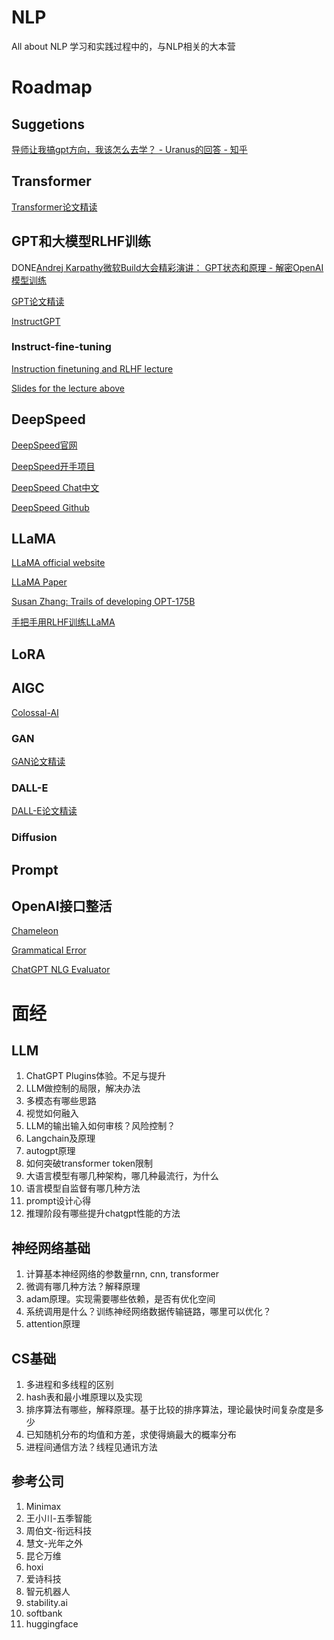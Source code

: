 # NLP

All about NLP
学习和实践过程中的，与NLP相关的大本营

# Roadmap

## Suggetions

[导师让我搞gpt方向，我该怎么去学？ - Uranus的回答 - 知乎](https://www.zhihu.com/question/604134581/answer/3063230236)

## Transformer

[Transformer论文精读](https://youtu.be/nzqlFIcCSWQ)

## GPT和大模型RLHF训练

DONE[Andrej Karpathy微软Build大会精彩演讲： GPT状态和原理 - 解密OpenAI模型训练](https://www.bilibili.com/video/BV1ts4y1T7UH/?share_source=copy_web&vd_source=1aea27c12a97d57f180ca22afea77cce)

[GPT论文精读](https://youtu.be/t70Bl3w7bxY)

[InstructGPT](https://youtu.be/zfIGAwD1jOQ)

### Instruct-fine-tuning

[Instruction finetuning and RLHF lecture](https://youtu.be/zjrM-MW-0y0)

[Slides for the lecture above](https://docs.google.com/presentation/d/13Tylt2SvKvBL2hgILy5CmBtPDv3rXlVrQp01OzAe5Xo/mobilepresent?slide=id.g238b2698243_0_1072)

## DeepSpeed

[DeepSpeed官网](https://www.deepspeed.ai/)

[DeepSpeed开手项目](https://www.deepspeed.ai/tutorials/azure/)

[DeepSpeed Chat中文](https://github.com/microsoft/DeepSpeed/blob/master/blogs/deepspeed-chat/chinese/README.md)

[DeepSpeed Github](https://github.com/microsoft/DeepSpeedExamples/tree/master/applications/DeepSpeed-Chat#-quick-start-)

## LLaMA

[LLaMA official website](https://ai.facebook.com/blog/large-language-model-llama-meta-ai/)

[LLaMA Paper](https://arxiv.org/abs/2302.13971)

[Susan Zhang: Trails of developing OPT-175B](https://www.youtube.com/live/p9IxoSkvZ-M?feature=share)

[手把手用RLHF训练LLaMA](https://huggingface.co/blog/zh/stackllama)

## LoRA

## AIGC

[Colossal-AI](https://www.hpc-ai.tech/blog/diffusion-pretraining-and-hardware-fine-tuning-can-be-almost-7x-cheaper)

### GAN

[GAN论文精读](https://youtu.be/g_0HtlrLiDo)

### DALL-E

[DALL-E论文精读](https://youtu.be/hO57mntSMl0)

### Diffusion

## Prompt

## OpenAI接口整活

[Chameleon](https://chameleon-llm.github.io/)

[Grammatical Error](https://arxiv.org/abs/2303.13648)

[ChatGPT NLG Evaluator](https://arxiv.org/abs/2303.04048)

# 面经

## LLM
1. ChatGPT Plugins体验。不足与提升
2. LLM做控制的局限，解决办法
3. 多模态有哪些思路
4. 视觉如何融入
5. LLM的输出输入如何审核？风险控制？
6. Langchain及原理
7. autogpt原理
8. 如何突破transformer token限制
9. 大语言模型有哪几种架构，哪几种最流行，为什么
10. 语言模型自监督有哪几种方法
11. prompt设计心得
12. 推理阶段有哪些提升chatgpt性能的方法

## 神经网络基础
1. 计算基本神经网络的参数量rnn, cnn, transformer
2. 微调有哪几种方法？解释原理
3. adam原理。实现需要哪些依赖，是否有优化空间
4. 系统调用是什么？训练神经网络数据传输链路，哪里可以优化？
5. attention原理

## CS基础
1. 多进程和多线程的区别
2. hash表和最小堆原理以及实现
3. 排序算法有哪些，解释原理。基于比较的排序算法，理论最快时间复杂度是多少
4. 已知随机分布的均值和方差，求使得熵最大的概率分布
5. 进程间通信方法？线程见通讯方法

## 参考公司
1. Minimax
2. 王小川-五季智能
3. 周伯文-衔远科技
4. 慧文-光年之外
5. 昆仑万维
6. hoxi
7. 爱诗科技
8. 智元机器人
9. stability.ai
10. softbank
11. huggingface

